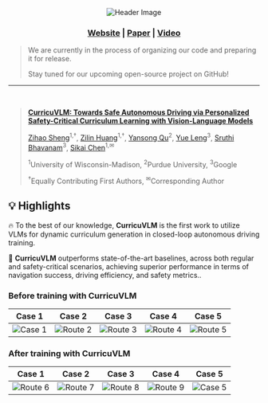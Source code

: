 <div id="top" align="center">

<p align="center">
  <img src="https://capsule-render.vercel.app/api?type=soft&height=80&color=timeGradient&text=CurricuVLM:%20Towards%20Safe%20Autonomous%20Driving%20via%20Personalized%20Safety-Critical-nl-Curriculum%20Learning%20with%20Vision-Language%20Models&section=header&fontSize=20" alt="Header Image">
</p>
<p align="center">
  <strong>
    <h3 align="center">
      <a href="https://zihaosheng.github.io/CurricuVLM/">Website</a> | 
      <a href="https://arxiv.org/abs/">Paper</a> | 
      <a href="https://www.youtube.com/watch?v=esuJEABHVj4">Video</a>  
    </h3>
  </strong>
</p>

</div>


> We are currently in the process of organizing our code and preparing it for release.
>
> Stay tuned for our upcoming open-source project on GitHub!

-----

<br/>

> **[CurricuVLM: Towards Safe Autonomous Driving via Personalized Safety-Critical Curriculum Learning with Vision-Language Models](https://arxiv.org/abs/)**
>
> [Zihao Sheng](https://scholar.google.com/citations?user=3T-SILsAAAAJ&hl=en)<sup>1,†</sup>,
> [Zilin Huang](https://scholar.google.com/citations?user=RgO7ppoAAAAJ&hl=en)<sup>1,†</sup>,
> [Yansong Qu](https://scholar.google.com/citations?view_op=list_works&hl=zh-CN&user=hIt7KnUAAAAJ)<sup>2</sup>,
> [Yue Leng](https://www.linkedin.com/in/yue-leng-aa8aa363/)<sup>3</sup>,
> [Sruthi Bhavanam](https://www.linkedin.com/in/sruthi-bhavanam-3963489/)<sup>3</sup>,
> [Sikai Chen](https://scholar.google.com/citations?user=DPN2wc4AAAAJ&hl=en)<sup>1,✉</sup><br>
>
> <sup>1</sup>University of Wisconsin-Madison, <sup>2</sup>Purdue University, <sup>3</sup>Google
>
> <sup>†</sup>Equally Contributing First Authors,
> <sup>✉</sup>Corresponding Author
> <br/>

## 💡 Highlights <a name="highlight"></a>
🔥 To the best of our knowledge, **CurricuVLM** is the first work to utilize VLMs for dynamic curriculum generation in closed-loop autonomous driving training.

🏁 **CurricuVLM** outperforms state-of-the-art baselines, across both regular and safety-critical scenarios, achieving superior performance in terms of navigation success, driving efficiency, and safety metrics..

### Before training with CurricuVLM
|                                                       Case 1                                                        |                                                       Case 2                                                        |                                                       Case 3                                                        |                                                       Case 4                                                        |                                                       Case 5                                                        |
|:--------------------------------------------------------------------------------------------------------------------:|:--------------------------------------------------------------------------------------------------------------------:|:--------------------------------------------------------------------------------------------------------------------:|:--------------------------------------------------------------------------------------------------------------------:|:--------------------------------------------------------------------------------------------------------------------:|
| ![Case 1](https://zihaosheng.github.io/CurricuVLM/static/images/case1-adv-combined.gif) | ![Route 2](https://zihaosheng.github.io/CurricuVLM/static/images/case2-adv-combined.gif) | ![Route 3](https://zihaosheng.github.io/CurricuVLM/static/images/case3-adv-combined.gif) | ![Route 4](https://zihaosheng.github.io/CurricuVLM/static/images/case4-adv-combined.gif) | ![Route 5](https://zihaosheng.github.io/CurricuVLM/static/images/case5-adv-combined.gif) |

### After training with CurricuVLM
|                                                       Case 1                                                        |                                            Case 2                                            |                                            Case 3                                            |                                            Case 4                                            |                                           Case 5                                            |
|:--------------------------------------------------------------------------------------------------------------------:|:--------------------------------------------------------------------------------------------:|:--------------------------------------------------------------------------------------------:|:--------------------------------------------------------------------------------------------:|:-------------------------------------------------------------------------------------------:|
| ![Route 6](https://zihaosheng.github.io/CurricuVLM/static/images/case1-trained-combined.gif) | ![Route 7](https://zihaosheng.github.io/CurricuVLM/static/images/case2-trained-combined.gif) | ![Route 8](https://zihaosheng.github.io/CurricuVLM/static/images/case3-trained-combined.gif) | ![Route 9](https://zihaosheng.github.io/CurricuVLM/static/images/case4-trained-combined.gif) | ![Case 5](https://zihaosheng.github.io/CurricuVLM/static/images/case5-trained-combined.gif) |
